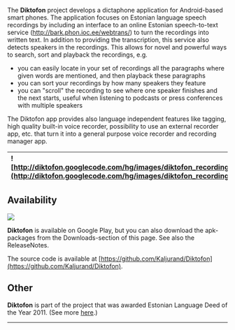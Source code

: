 The **Diktofon** project develops a dictaphone application for Android-based smart phones. The application focuses on Estonian language speech recordings by including an interface to an online Estonian speech-to-text service (http://bark.phon.ioc.ee/webtrans/) to turn the recordings into written text. In addition to providing the transcription, this service also detects speakers in the recordings. This allows for novel and powerful ways to search, sort and playback the recordings, e.g.

  * you can easily locate in your set of recordings all the paragraphs where given words are mentioned, and then playback these paragraphs
  * you can sort your recordings by how many speakers they feature
  * you can "scroll" the recording to see where one speaker finishes and the next starts, useful when listening to podcasts or press conferences with multiple speakers

The Diktofon app provides also language independent features like tagging, high quality built-in voice recorder, possibility to use an external recorder app, etc. that turn it into a general purpose voice recorder and recording manager app.

| ![http://diktofon.googlecode.com/hg/images/diktofon_recordings_with_hl.png](http://diktofon.googlecode.com/hg/images/diktofon_recordings_with_hl.png) | ![http://diktofon.googlecode.com/hg/images/diktofon_read_and_listen_with_search.png](http://diktofon.googlecode.com/hg/images/diktofon_read_and_listen_with_search.png) |
|:------------------------------------------------------------------------------------------------------------------------------------------------------|:------------------------------------------------------------------------------------------------------------------------------------------------------------------------|

## Availability ##

[![](http://www.android.com/images/brand/android_app_on_play_logo_small.png)](http://play.google.com/store/apps/details?id=kaljurand_at_gmail_dot_com.diktofon)

**Diktofon** is available on Google Play, but you can also download the apk-packages from the Downloads-section of this page. See also the ReleaseNotes.

The source code is available at [https://github.com/Kaljurand/Diktofon](https://github.com/Kaljurand/Diktofon).

## Other ##

**Diktofon** is part of the project that was awarded Estonian Language Deed of the Year 2011.
(See more [here](https://plus.google.com/u/0/111912457138686732050/posts/QMArF5Yvegs).)


---


